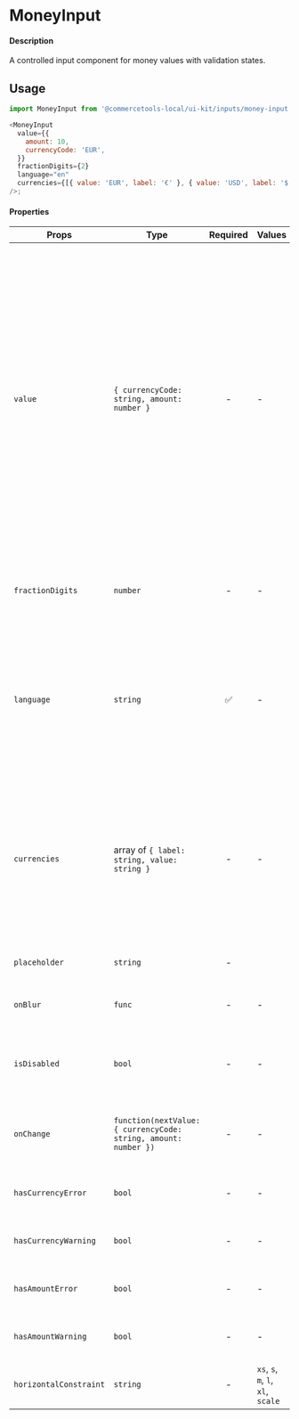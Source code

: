 # MoneyInput

#### Description

A controlled input component for money values with validation states.

## Usage

```js
import MoneyInput from '@commercetools-local/ui-kit/inputs/money-input';

<MoneyInput
  value={{
    amount: 10,
    currencyCode: 'EUR',
  }}
  fractionDigits={2}
  language="en"
  currencies={[{ value: 'EUR', label: '€' }, { value: 'USD', label: '$' }]}
/>;
```

#### Properties

| Props                  | Type                                                            | Required | Values                             | Default | Description                                                                                                                                                                                                                                                                  |
| ---------------------- | --------------------------------------------------------------- | :------: | ---------------------------------- | ------- | ---------------------------------------------------------------------------------------------------------------------------------------------------------------------------------------------------------------------------------------------------------------------------- |
| `value`                | `{ currencyCode: string, amount: number }`                      |    -     | -                                  | -       | Value of the input, composed by currency code and amount. `amount` is a number as the parent is responsible for formatting the value as money. Currency symbol is mapped using `currencyCode` and currencies array. If no match is found the currency code is shown instead. |
| `fractionDigits`       | `number`                                                        |    -     | -                                  | 2       | Number of decimal digits in the fractional part of the value.                                                                                                                                                                                                                |
| `language`             | `string`                                                        |    ✅    | -                                  | -       | Language of the input. This is a string as the parent is responsible for converting it into a money value according to format of the language.                                                                                                                               |  |
| `currencies`           | array of `{ label: string, value: string }`                     |    -     | -                                  | -       | List of possible currencies with value and label. When only one currency is provided, the component renders a label instead of a dropdown.                                                                                                                                   |
| `placeholder`          | `string`                                                        |    -     |                                    | -       | Placeholder text for the input.                                                                                                                                                                                                                                              |
| `onBlur`               | `func`                                                          |    -     | -                                  | -       | Called when the amount field is blurred.                                                                                                                                                                                                                                     |
| `isDisabled`           | `bool`                                                          |    -     | -                                  | `false` | Indicates that the field cannot be used (e.g not authorised)                                                                                                                                                                                                                 |
| `onChange`             | `function(nextValue: { currencyCode: string, amount: number })` |    -     | -                                  | -       | Called when either the currency or the amount have changed.                                                                                                                                                                                                                  |
| `hasCurrencyError`     | `bool`                                                          |    -     | -                                  | -       | Indicates if the currency field has an error                                                                                                                                                                                                                                 |
| `hasCurrencyWarning`   | `bool`                                                          |    -     | -                                  | -       | Indicates if the currency field has a warning                                                                                                                                                                                                                                |
| `hasAmountError`       | `bool`                                                          |    -     | -                                  | -       | Indicates if the amount field has an error                                                                                                                                                                                                                                   |
| `hasAmountWarning`     | `bool`                                                          |    -     | -                                  | -       | Indicates if the amount field has a warning                                                                                                                                                                                                                                  |
| `horizontalConstraint` | `string`                                                        |    -     | `xs`, `s`, `m`, `l`, `xl`, `scale` | `scale` | Horizontal size limit of the input fields.                                                                                                                                                                                                                                   |
